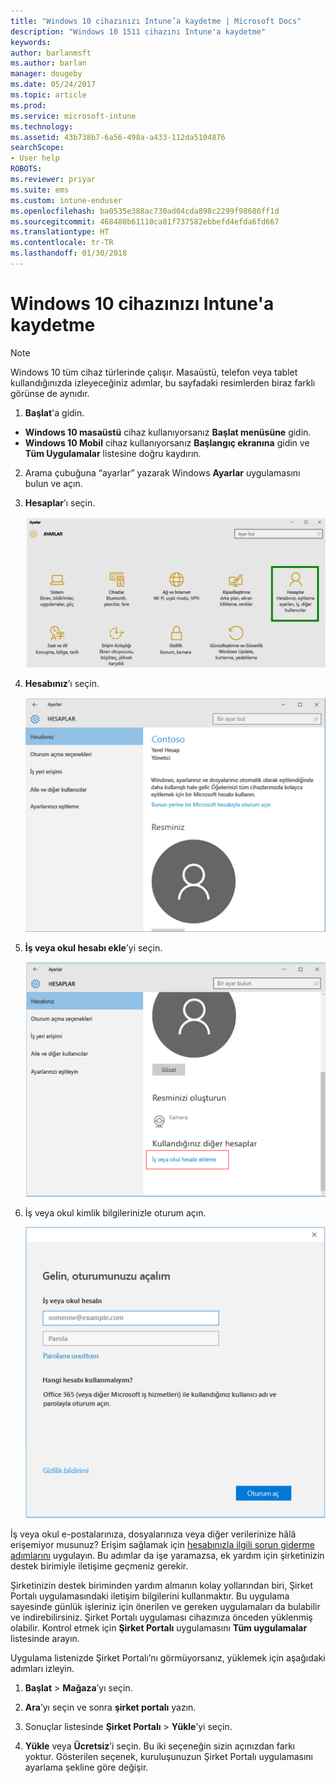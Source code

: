 ```yaml
---
title: "Windows 10 cihazınızı Intune’a kaydetme | Microsoft Docs"
description: "Windows 10 1511 cihazını Intune'a kaydetme"
keywords: 
author: barlanmsft
ms.author: barlan
manager: dougeby
ms.date: 05/24/2017
ms.topic: article
ms.prod: 
ms.service: microsoft-intune
ms.technology: 
ms.assetid: 43b738b7-6a56-498a-a433-112da5104876
searchScope:
- User help
ROBOTS: 
ms.reviewer: priyar
ms.suite: ems
ms.custom: intune-enduser
ms.openlocfilehash: ba0535e388ac730ad04cda898c2299f98686ff1d
ms.sourcegitcommit: 468480b61110ca81f737582ebbefd4efda6fd667
ms.translationtype: HT
ms.contentlocale: tr-TR
ms.lasthandoff: 01/30/2018
---
```

# <a name="enroll-your-windows-10-device-in-intune"></a>Windows 10 cihazınızı Intune'a kaydetme

  > [!NOTE]
  > Windows 10 tüm cihaz türlerinde çalışır. Masaüstü, telefon veya tablet kullandığınızda izleyeceğiniz adımlar, bu sayfadaki resimlerden biraz farklı görünse de aynıdır.

1.  **Başlat**'a gidin.

  - **Windows 10 masaüstü** cihaz kullanıyorsanız **Başlat menüsüne** gidin.
  - **Windows 10 Mobil** cihaz kullanıyorsanız **Başlangıç ekranına** gidin ve **Tüm Uygulamalar** listesine doğru kaydırın.

2. Arama çubuğuna “ayarlar” yazarak Windows **Ayarlar** uygulamasını bulun ve açın.

3. **Hesaplar**’ı seçin.

    ![Ayarlar ve Hesaplar’a gidin](./media/W10-enroll-1-settings-accounts.png)

4. **Hesabınız**’ı seçin.

    ![Hesabınızı seçme](./media/W10-enroll-2-accounts-your-account.png)

5. **İş veya okul hesabı ekle**’yi seçin.

    ![İş veya okul hesabı ekle’yi seçme](./media/w10-enroll-3-add-work-school-acct.png)

6. İş veya okul kimlik bilgilerinizle oturum açın.

    ![Oturum aç](./media/W10-enroll-4-sign-in.png)

İş veya okul e-postalarınıza, dosyalarınıza veya diğer verilerinize hâlâ erişemiyor musunuz? Erişim sağlamak için [hesabınızla ilgili sorun giderme adımlarını](troubleshoot-your-windows-10-device-windows.md#troubleshooting-steps-to-follow-if-you-see-your-account) uygulayın. Bu adımlar da işe yaramazsa, ek yardım için şirketinizin destek birimiyle iletişime geçmeniz gerekir.

Şirketinizin destek biriminden yardım almanın kolay yollarından biri, Şirket Portalı uygulamasındaki iletişim bilgilerini kullanmaktır. Bu uygulama sayesinde günlük işleriniz için önerilen ve gereken uygulamaları da bulabilir ve indirebilirsiniz. Şirket Portalı uygulaması cihazınıza önceden yüklenmiş olabilir. Kontrol etmek için __Şirket Portalı__ uygulamasını __Tüm uygulamalar__ listesinde arayın.

Uygulama listenizde Şirket Portalı’nı görmüyorsanız, yüklemek için aşağıdaki adımları izleyin.

1. **Başlat** > **Mağaza**’yı seçin.

2. **Ara**’yı seçin ve sonra **şirket portalı** yazın.

3. Sonuçlar listesinde **Şirket Portalı** > **Yükle**’yi seçin.

4. **Yükle** veya **Ücretsiz**’i seçin. Bu iki seçeneğin sizin açınızdan farkı yoktur. Gösterilen seçenek, kuruluşunuzun Şirket Portalı uygulamasını ayarlama şekline göre değişir.
